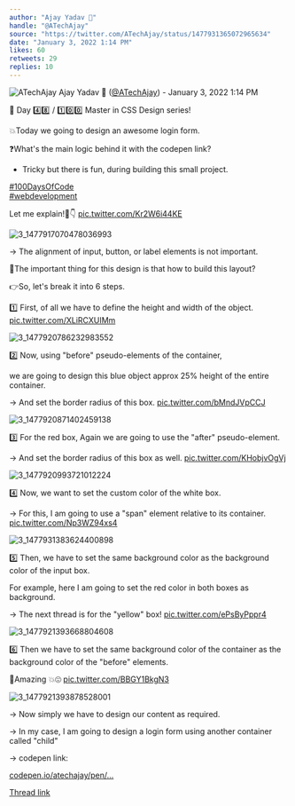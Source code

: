 ```yaml
---
author: "Ajay Yadav 🎯"
handle: "@ATechAjay"
source: "https://twitter.com/ATechAjay/status/1477931365072965634"
date: "January 3, 2022 1:14 PM"
likes: 60
retweets: 29
replies: 10
---
```

![ATechAjay](https://pbs.twimg.com/profile_images/1485567675111981057/mLsrcZdB_normal.jpg)
Ajay Yadav 🎯 ([@ATechAjay](https://twitter.com/ATechAjay)) - January 3, 2022 1:14 PM

💚 Day 4️⃣8️⃣ / 1️⃣0️⃣0️⃣ Master in CSS Design series!

💥Today we going to design an awesome login form.

❓What's the main logic behind it with the codepen link?

- Tricky but there is fun, during building this small project.

[#100DaysOfCode](https://twitter.com/hashtag/100DaysOfCode)  
[#webdevelopment](https://twitter.com/hashtag/webdevelopment)  

Let me explain!🧵👇 [pic.twitter.com/Kr2W6i44KE](https://twitter.com/ATechAjay/status/1477931365072965634/photo/1)

![3_1477917070478036993](https://pbs.twimg.com/media/FIKdvslUUAE7PO7.jpg)

→ The alignment of input, button, or label elements is not important.

📌The important thing for this design is that how to build this layout?

👉So, let's break it into 6 steps.

1️⃣ First, of all we have to define the height and width of the object. [pic.twitter.com/XLiRCXUIMm](https://twitter.com/ATechAjay/status/1477931370840145921/photo/1)

![3_1477920786232983552](https://pbs.twimg.com/media/FIKhH-2VQAA8Yks.jpg)

2️⃣ Now, using "before" pseudo-elements of the container, 

we are going to design this blue object approx 25% height of the entire container.

→ And set the border radius of this box. [pic.twitter.com/bMndJVpCCJ](https://twitter.com/ATechAjay/status/1477931373520293888/photo/1)

![3_1477920871402459138](https://pbs.twimg.com/media/FIKhM8IUUAIuYlb.jpg)

3️⃣ For the red box, Again we are going to use the "after" pseudo-element.

→ And set the border radius of this box as well. [pic.twitter.com/KHobjvOgVj](https://twitter.com/ATechAjay/status/1477931378175975428/photo/1)

![3_1477920993721012224](https://pbs.twimg.com/media/FIKhUDzVUAAl1XZ.jpg)

4️⃣ Now, we want to set the custom color of the white box.

→ For this, I am going to use a "span" element relative to its container. [pic.twitter.com/Np3WZ94xs4](https://twitter.com/ATechAjay/status/1477931393019629568/photo/1)

![3_1477931383624400898](https://pbs.twimg.com/media/FIKqw1NVgAIP7-_.jpg)

5️⃣ Then, we have to set the same background color as the background color of the input box.

For example, 
here I am going to set the red color in both boxes as background.

→ The next thread is for the "yellow" box! [pic.twitter.com/ePsByPppr4](https://twitter.com/ATechAjay/status/1477931395989213185/photo/1)

![3_1477921393668804608](https://pbs.twimg.com/media/FIKhrVuUUAAYbhB.jpg)

6️⃣ Then we have to set the same background color of the container as the background color of the "before" elements.

💚Amazing 💥😍 [pic.twitter.com/BBGY1BkgN3](https://twitter.com/ATechAjay/status/1477931399164227584/photo/1)

![3_1477921393878528001](https://pbs.twimg.com/media/FIKhrWgUcAE0DQ6.jpg)

→ Now simply we have to design our content as required.

→ In my case, I am going to design  a login form using another container called "child"

→ codepen link:

[codepen.io/atechajay/pen/…](https://codepen.io/atechajay/pen/zYEjYyN?editors=1100)

[Thread link](https://twitter.com/ATechAjay/status/1477931365072965634)